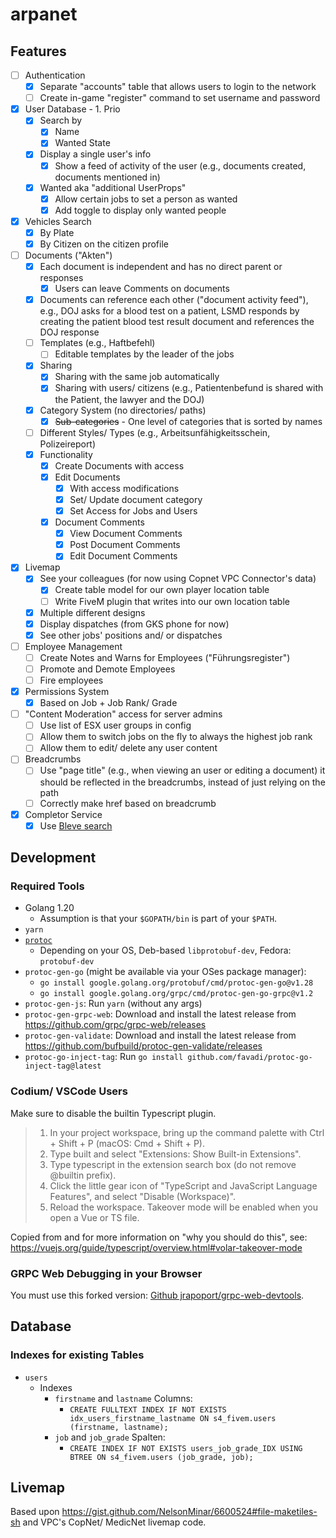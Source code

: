 # arpanet

## Features

- [ ] Authentication
    - [x] Separate "accounts" table that allows users to login to the network
    - [ ] Create in-game "register" command to set username and password
- [x] User Database - 1. Prio
    - [x] Search by
        - [x] Name
        - [x] Wanted State
    - [x] Display a single user's info
        - [x] Show a feed of activity of the user (e.g., documents created, documents mentioned in)
    - [x] Wanted aka "additional UserProps"
        - [x] Allow certain jobs to set a person as wanted
        - [x] Add toggle to display only wanted people
- [x] Vehicles Search
    - [x] By Plate
    - [x] By Citizen on the citizen profile
- [ ] Documents ("Akten")
    - [x] Each document is independent and has no direct parent or responses
        - [x] Users can leave Comments on documents
    - [x] Documents can reference each other ("document activity feed"), e.g., DOJ asks for a blood test on a patient, LSMD responds by creating the patient blood test result document and references the DOJ response
    - [ ] Templates (e.g., Haftbefehl)
        - [ ] Editable templates by the leader of the jobs
    - [x] Sharing
        - [x] Sharing with the same job automatically
        - [x] Sharing with users/ citizens (e.g., Patientenbefund is shared with the Patient, the lawyer and the DOJ)
    - [x] Category System (no directories/ paths)
        - [x] ~~Sub-categories~~  - One level of categories that is sorted by names
    - [ ] Different Styles/ Types (e.g., Arbeitsunfähigkeitsschein, Polizeireport)
    - [x] Functionality
        - [x] Create Documents with access
        - [x] Edit Documents
            - [x] With access modifications
            - [x] Set/ Update document category
            - [x] Set Access for Jobs and Users
        - [x] Document Comments
            - [x] View Document Comments
            - [x] Post Document Comments
            - [x] Edit Document Comments
- [x] Livemap
    - [x] See your colleagues (for now using Copnet VPC Connector's data)
        - [x] Create table model for our own player location table
        - [ ] Write FiveM plugin that writes into our own location table
    - [x] Multiple different designs
    - [x] Display dispatches (from GKS phone for now)
    - [x] See other jobs' positions and/ or dispatches
- [ ] Employee Management
    - [ ] Create Notes and Warns for Employees ("Führungsregister")
    - [ ] Promote and Demote Employees
    - [ ] Fire employees
- [x] Permissions System
    - [x] Based on Job + Job Rank/ Grade
- [ ] "Content Moderation" access for server admins
    - [ ] Use list of ESX user groups in config
    - [ ] Allow them to switch jobs on the fly to always the highest job rank
    - [ ] Allow them to edit/ delete any user content
- [ ] Breadcrumbs
  - [ ] Use "page title" (e.g., when viewing an user or editing a document) it should be reflected in the breadcrumbs, instead of just relying on the path
  - [ ] Correctly make href based on breadcrumb
- [x] Completor Service
    - [x] Use [Bleve search](https://blevesearch.com/)

## Development

### Required Tools

* Golang 1.20
    * Assumption is that your `$GOPATH/bin` is part of your `$PATH`.
* `yarn`
* [`protoc`](https://grpc.io/docs/protoc-installation/)
    * Depending on your OS, Deb-based `libprotobuf-dev`, Fedora: `protobuf-dev`
* `protoc-gen-go` (might be available via your OSes package manager):
    * `go install google.golang.org/protobuf/cmd/protoc-gen-go@v1.28`
    * `go install google.golang.org/grpc/cmd/protoc-gen-go-grpc@v1.2`
* `protoc-gen-js`: Run `yarn` (without any args)
* `protoc-gen-grpc-web`: Download and install the latest release from https://github.com/grpc/grpc-web/releases
* `protoc-gen-validate`: Download and install the latest release from https://github.com/bufbuild/protoc-gen-validate/releases
* `protoc-go-inject-tag`: Run `go install github.com/favadi/protoc-go-inject-tag@latest`

### Codium/ VSCode Users

Make sure to disable the builtin Typescript plugin.

> 1. In your project workspace, bring up the command palette with Ctrl + Shift + P (macOS: Cmd + Shift + P).
> 2. Type built and select "Extensions: Show Built-in Extensions".
> 3. Type typescript in the extension search box (do not remove @builtin prefix).
> 4. Click the little gear icon of "TypeScript and JavaScript Language Features", and select "Disable (Workspace)".
> 5. Reload the workspace. Takeover mode will be enabled when you open a Vue or TS file.

Copied from and for more information on "why you should do this", see: https://vuejs.org/guide/typescript/overview.html#volar-takeover-mode

### GRPC Web Debugging in your Browser

You must use this forked version: [Github jrapoport/grpc-web-devtools](https://github.com/jrapoport/grpc-web-devtools).

## Database

### Indexes for existing Tables

* `users`
    * Indexes
        * `firstname` and `lastname` Columns:
            * `CREATE FULLTEXT INDEX IF NOT EXISTS idx_users_firstname_lastname ON s4_fivem.users (firstname, lastname);`
        * `job` and `job_grade` Spalten:
            * `CREATE INDEX IF NOT EXISTS users_job_grade_IDX USING BTREE ON s4_fivem.users (job_grade, job);`

## Livemap

Based upon https://gist.github.com/NelsonMinar/6600524#file-maketiles-sh and VPC's CopNet/ MedicNet livemap code.
